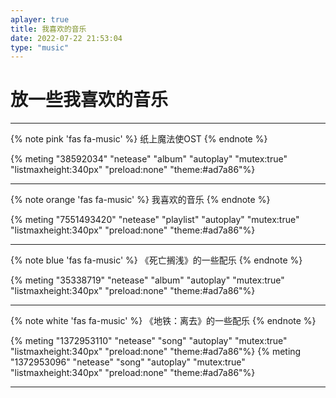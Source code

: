 ```yaml
---
aplayer: true
title: 我喜欢的音乐
date: 2022-07-22 21:53:04
type: "music"
---
```


# 放一些我喜欢的音乐

---

{% note pink 'fas fa-music' %}
纸上魔法使OST
{% endnote %}

{% meting "38592034" "netease" "album" "autoplay" "mutex:true" "listmaxheight:340px" "preload:none" "theme:#ad7a86"%}

---

{% note orange 'fas fa-music' %}
我喜欢的音乐
{% endnote %}

{% meting "7551493420" "netease" "playlist" "autoplay" "mutex:true" "listmaxheight:340px" "preload:none" "theme:#ad7a86"%}

---

{% note blue 'fas fa-music' %}
《死亡搁浅》的一些配乐
{% endnote %}

{% meting "35338719" "netease" "album" "autoplay" "mutex:true" "listmaxheight:340px" "preload:none" "theme:#ad7a86"%}

---

{% note white 'fas fa-music' %}
《地铁：离去》的一些配乐
{% endnote %}

{% meting "1372953110" "netease" "song" "autoplay" "mutex:true" "listmaxheight:340px" "preload:none" "theme:#ad7a86"%}
{% meting "1372953096" "netease" "song" "autoplay" "mutex:true" "listmaxheight:340px" "preload:none" "theme:#ad7a86"%}

---